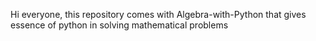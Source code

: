 Hi everyone, this repository comes with Algebra-with-Python that gives essence of python in solving mathematical problems
